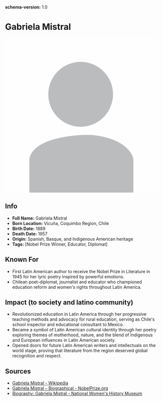 **schema-version:** 1.0
# Gabriela Mistral

![image description](images/person-image-template.png)

## Info
- **Full Name:** Gabriela Mistral
- **Born Location:** Vicuña, Coquimbo Region, Chile
- **Birth Date:** 1889
- **Death Date:** 1957
- **Origin:** Spanish, Basque, and Indigenous American heritage  
- **Tags:** [Nobel Prize Winner, Educator, Diplomat]

## Known For
- First Latin American author to receive the Nobel Prize in Literature in 1945 for her lyric poetry inspired by powerful emotions.
- Chilean poet-diplomat, journalist and educator who championed education reform and women's rights throughout Latin America.

## Impact (to society and latino community)
- Revolutionized education in Latin America through her progressive teaching methods and advocacy for rural education, serving as Chile's school inspector and educational consultant to Mexico.
- Became a symbol of Latin American cultural identity through her poetry exploring themes of motherhood, nature, and the blend of Indigenous and European influences in Latin American society.
- Opened doors for future Latin American writers and intellectuals on the world stage, proving that literature from the region deserved global recognition and respect.

## Sources
- [Gabriela Mistral - Wikipedia](https://en.wikipedia.org/wiki/Gabriela_Mistral)
- [Gabriela Mistral – Biographical - NobelPrize.org](https://www.nobelprize.org/prizes/literature/1945/mistral/biographical/)
- [Biography: Gabriela Mistral - National Women's History Museum](https://www.womenshistory.org/education-resources/biographies/gabriela-mistral)